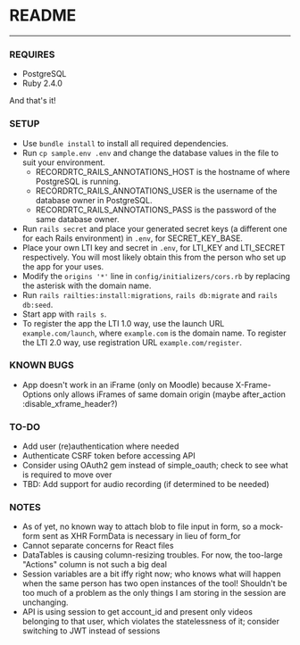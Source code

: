 # README
---

### REQUIRES

* PostgreSQL
* Ruby 2.4.0

And that's it!

### SETUP

* Use `bundle install` to install all required dependencies.
* Run `cp sample.env .env` and change the database values in the file to suit your environment.
  * RECORDRTC_RAILS_ANNOTATIONS_HOST is the hostname of where PostgreSQL is running.
  * RECORDRTC_RAILS_ANNOTATIONS_USER is the username of the database owner in PostgreSQL.
  * RECORDRTC_RAILS_ANNOTATIONS_PASS is the password of the same database owner.
* Run `rails secret` and place your generated secret keys (a different one for each Rails environment) in `.env`, for SECRET_KEY_BASE.
* Place your own LTI key and secret in `.env`, for LTI_KEY and LTI_SECRET respectively. You will most likely obtain this from the person who set up the app for your uses.
* Modify the `origins '*'` line in `config/initializers/cors.rb` by replacing the asterisk with the domain name.
* Run `rails railties:install:migrations`, `rails db:migrate` and `rails db:seed`.
* Start app with `rails s`.
* To register the app the LTI 1.0 way, use the launch URL `example.com/launch`, where `example.com` is the domain name. To register the LTI 2.0 way, use registration URL `example.com/register`.

### KNOWN BUGS

* App doesn't work in an iFrame (only on Moodle) because X-Frame-Options only allows iFrames of same domain origin (maybe after_action :disable_xframe_header?)

### TO-DO

* Add user (re)authentication where needed
* Authenticate CSRF token before accessing API
* Consider using OAuth2 gem instead of simple_oauth; check to see what is required to move over
* TBD: Add support for audio recording (if determined to be needed)

### NOTES

* As of yet, no known way to attach blob to file input in form, so a mock-form sent as XHR FormData is necessary in lieu of form_for
* Cannot separate concerns for React files
* DataTables is causing column-resizing troubles. For now, the too-large "Actions" column is not such a big deal
* Session variables are a bit iffy right now; who knows what will happen when the same person has two open instances of the tool! Shouldn't be too much of a problem as the only things I am storing in the session are unchanging.
* API is using session to get account_id and present only videos belonging to that user, which violates the statelessness of it; consider switching to JWT instead of sessions
